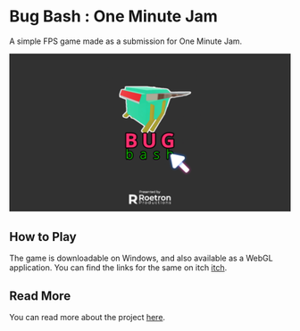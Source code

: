 # Bug Bash : One Minute Jam
 A simple FPS game made as a submission for One Minute Jam.

![Bug Bash](Assets\Sprites\splashhehe.png)

## How to Play
The game is downloadable on Windows, and also available as a WebGL application.
You can find the links for the same on itch [itch](https://roetron.itch.io/bug-bash).

## Read More
You can read more about the project [here](https://medium.com/@yosyedalihaider/bug-bash-my-first-jam-8aa9ca07def3).
